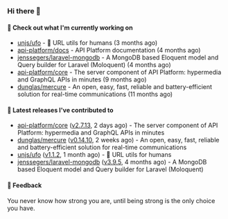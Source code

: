 ### Hi there 👋

#### 👷 Check out what I'm currently working on

- [unjs/ufo](https://github.com/unjs/ufo) - 🔗 URL utils for humans (3 months ago)
- [api-platform/docs](https://github.com/api-platform/docs) - API Platform documentation (4 months ago)
- [jenssegers/laravel-mongodb](https://github.com/jenssegers/laravel-mongodb) - A MongoDB based Eloquent model and Query builder for Laravel (Moloquent) (4 months ago)
- [api-platform/core](https://github.com/api-platform/core) - The server component of API Platform: hypermedia and GraphQL APIs in minutes (9 months ago)
- [dunglas/mercure](https://github.com/dunglas/mercure) - An open, easy, fast, reliable and battery-efficient solution for real-time communications (11 months ago)

#### 🔭 Latest releases I've contributed to

- [api-platform/core](https://github.com/api-platform/core) ([v2.7.13](https://github.com/api-platform/core/releases/tag/v2.7.13), 2 days ago) - The server component of API Platform: hypermedia and GraphQL APIs in minutes
- [dunglas/mercure](https://github.com/dunglas/mercure) ([v0.14.10](https://github.com/dunglas/mercure/releases/tag/v0.14.10), 2 weeks ago) - An open, easy, fast, reliable and battery-efficient solution for real-time communications
- [unjs/ufo](https://github.com/unjs/ufo) ([v1.1.2](https://github.com/unjs/ufo/releases/tag/v1.1.2), 1 month ago) - 🔗 URL utils for humans
- [jenssegers/laravel-mongodb](https://github.com/jenssegers/laravel-mongodb) ([v3.9.5](https://github.com/jenssegers/laravel-mongodb/releases/tag/v3.9.5), 4 months ago) - A MongoDB based Eloquent model and Query builder for Laravel (Moloquent)

#### 💬 Feedback
You never know how strong you are, until being strong is the only choice you have.